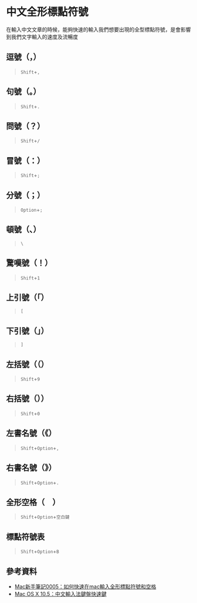 # 中文全形標點符號

在輸入中文文章的時候，能夠快速的輸入我們想要出現的全型標點符號，是會影響到我們文字輸入的速度及流暢度

## 逗號（，）

> `Shift`+`,`

## 句號（。）

> `Shift`+`.`

## 問號（？）

> `Shift`+`/`

## 冒號（：）

> `Shift`+`;`

## 分號（；）

> `Option`+`;`

## 頓號（、）

> `\`

## 驚嘆號（！）

> `Shift`+`1`

## 上引號（「）

> `[`

## 下引號（」）

> `]`

## 左括號（（）

> `Shift`+`9`

## 右括號（））

> `Shift`+`0`

## 左書名號（《）

> `Shift`+`Option`+`,`

## 右書名號（》）

> `Shift`+`Option`+`.`

## 全形空格（　）

> `Shift`+`Option`+`空白鍵`

## 標點符號表

> `Shift`+`Option`+`B`


## 參考資料

* [Mac新手筆記0005：如何快速在mac輸入全形標點符號和空格](http://yichenju.blogspot.tw/2014/05/mac0005.html)
* [Mac OS X 10.5：中文輸入法鍵盤快速鍵](http://support.apple.com/zh-tw/HT3560)
